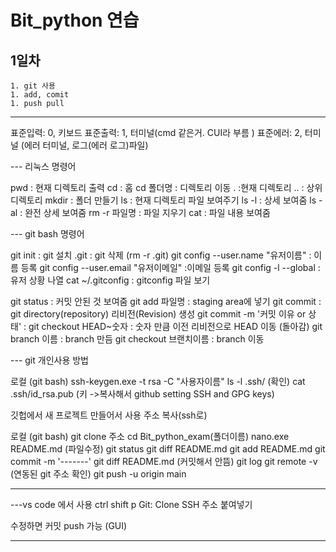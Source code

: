 # Bit_python 연습

## 1일차
    1. git 사용 
    1. add, comit
    1. push pull

---


표준입력: 0, 키보드 
표준출력: 1, 터미널(cmd 같은거. CUI라 부름 )
표준에러: 2, 터미널 (에러 터미널, 로그(에러 로그)파일)

--- 리눅스 명령어

pwd : 현재 디렉토리 출력
cd : 홈
cd 폴더명 : 디렉토리 이동
. :현재 디렉토리
.. : 상위 디렉토리
mkdir : 폴더 만들기
ls : 현재 디렉토리 파일 보여주기
ls -l : 상세 보여줌
ls -al : 완전 상세 보여줌
rm -r 파일명 : 파일 지우기
cat : 파일 내용 보여줌


--- git bash 명령어

git init : git 설치
.git : git 삭제 (rm -r .git)
git config --user.name "유저이름"  : 이름 등록
git config --user.email "유저이메일" :이메일 등록
git config -l --global : 유저 상황 나열
cat ~/.gitconfig : gitconfig 파일 보기

git status : 커밋 안된 것 보여줌
git add 파일명 : staging area에 넣기
git commit : git directory(repository) 리비전(Revision) 생성
git commit -m '커밋 이유 or 상태' : 
git checkout HEAD~숫자 : 숫자 만큼 이전 리비전으로 HEAD 이동 (돌아감)
git branch 이름 : branch 만듬
git checkout 브랜치이름 : branch 이동


--- git 개인사용 방법

로컬 (git bash)
ssh-keygen.exe -t rsa -C "사용자이름"
ls -l .ssh/ (확인)
cat .ssh/id_rsa.pub (키 ->복사해서 github setting SSH and GPG keys)

깃헙에서 새 프로젝트 만들어서 사용
주소 복사(ssh로)

로컬 (git bash)
git clone 주소
cd Bit_python_exam(폴더이름)
nano.exe README.md (파일수정)
git status 
git diff README.md
git add README.md
git commit -m '-------'
git diff README.md (커밋해서 안뜸)
git log
git remote -v (연동된 git 주소 확인)
git push -u origin main

---

---vs code 에서 사용
ctrl shift p Git: Clone
SSH 주소 붙여넣기

수정하면 커밋 
push 가능
(GUI)

---
